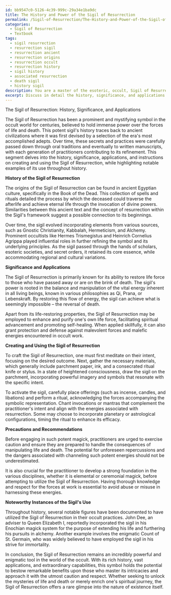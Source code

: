 ```yaml
---
id: bb9547c0-5126-4c39-999c-29a34e1ba9dc
title: The History and Power of the Sigil of Resurrection
permalink: /Sigil-of-Resurrection/The-History-and-Power-of-the-Sigil-of-Resurrection/
categories:
  - Sigil of Resurrection
  - Textbook
tags:
  - sigil resurrection
  - resurrection sigil
  - resurrection ancient
  - resurrection origins
  - resurrection occult
  - resurrection history
  - sigil history
  - associated resurrection
  - death sigil
  - history sigil
description: You are a master of the esoteric, occult, Sigil of Resurrection and education, you have written many textbooks on the subject in ways that provide students with rich and deep understanding of the subject. You are being asked to write textbook-like sections on a topic and you do it with full context, explainability, and reliability in accuracy to the true facts of the topic at hand, in a textbook style that a student would easily be able to learn from, in a rich, engaging, and contextual way. Always include relevant context (such as formulas and history), related concepts, and in a way that someone can gain deep insights from.
excerpt: Discuss in detail the history, significance, and applications of the Sigil of Resurrection in the context of the occult, as a section of a grimoire aimed towards enhancing the understanding of a dedicated student. Include instructions on how to create and use this powerful sigil, along with precautions and recommended rituals to strengthen its effects. Finally, provide examples of successful and noteworthy instances when the Sigil of Resurrection has been utilized by prominent occult practitioners.
---
```

The Sigil of Resurrection: History, Significance, and Applications

The Sigil of Resurrection has been a prominent and mystifying symbol in the occult world for centuries, believed to hold immense power over the forces of life and death. This potent sigil's history traces back to ancient civilizations where it was first devised by a selection of the era's most accomplished adepts. Over time, these secrets and practices were carefully passed down through oral traditions and eventually to written manuscripts, with each generation of practitioners contributing to its refinement. This segment delves into the history, significance, applications, and instructions on creating and using the Sigil of Resurrection, while highlighting notable examples of its use throughout history.

**History of the Sigil of Resurrection**

The origins of the Sigil of Resurrection can be found in ancient Egyptian culture, specifically in the Book of the Dead. This collection of spells and rituals detailed the process by which the deceased could traverse the afterlife and achieve eternal life through the invocation of divine powers. Similarities between this ancient text and the concept of resurrection within the Sigil's framework suggest a possible connection to its beginnings.

Over time, the sigil evolved incorporating elements from various sources, such as Gnostic Christianity, Kabbalah, Hermeticism, and Alchemy. Prominent occultists like Hermes Trismegistus and Heinrich Cornelius Agrippa played influential roles in further refining the symbol and its underlying principles. As the sigil passed through the hands of scholars, esoteric societies, and secret orders, it retained its core essence, while accommodating regional and cultural variations.

**Significance and Applications**

The Sigil of Resurrection is primarily known for its ability to restore life force to those who have passed away or are on the brink of death. The sigil's power is rooted in the balance and manipulation of the vital energy inherent in all living beings, known in various philosophies as Qi, Prana, or Lebenskraft. By restoring this flow of energy, the sigil can achieve what is seemingly impossible – the reversal of death.

Apart from its life-restoring properties, the Sigil of Resurrection may be employed to enhance and purify one's own life force, facilitating spiritual advancement and promoting self-healing. When applied skillfully, it can also grant protection and defense against malevolent forces and malefic energies encountered in occult work.

**Creating and Using the Sigil of Resurrection**

To craft the Sigil of Resurrection, one must first meditate on their intent, focusing on the desired outcome. Next, gather the necessary materials, which generally include parchment paper, ink, and a consecrated ritual knife or stylus. In a state of heightened consciousness, draw the sigil on the parchment, incorporating powerful imagery and symbols that resonate with the specific intent.

To activate the sigil, carefully place offerings (such as incense, candles, and libations) and perform a ritual, acknowledging the forces accompanying the symbolic representation. Chant invocations or mantras that complement the practitioner's intent and align with the energies associated with resurrection. Some may choose to incorporate planetary or astrological configurations, timing the ritual to enhance its efficacy.

**Precautions and Recommendations**

Before engaging in such potent magick, practitioners are urged to exercise caution and ensure they are prepared to handle the consequences of manipulating life and death. The potential for unforeseen repercussions and the dangers associated with channeling such potent energies should not be underestimated.

It is also crucial for the practitioner to develop a strong foundation in the various disciplines, whether it is elemental or ceremonial magick, before attempting to utilize the Sigil of Resurrection. Having thorough knowledge and respect for the forces at work is essential to avoid abuse or misuse in harnessing these energies.

**Noteworthy Instances of the Sigil's Use**

Throughout history, several notable figures have been documented to have utilized the Sigil of Resurrection in their occult practices. John Dee, an adviser to Queen Elizabeth I, reportedly incorporated the sigil in his Enochian magick system for the purpose of extending his life and furthering his pursuits in alchemy. Another example involves the enigmatic Count of St. Germain, who was widely believed to have employed the sigil in his strive for immortality.

In conclusion, the Sigil of Resurrection remains an incredibly powerful and enigmatic tool in the world of the occult. With its rich history, vast applications, and extraordinary capabilities, this symbol holds the potential to bestow remarkable benefits upon those who master its intricacies and approach it with the utmost caution and respect. Whether seeking to unlock the mysteries of life and death or merely enrich one's spiritual journey, the Sigil of Resurrection offers a rare glimpse into the nature of existence itself.

